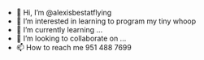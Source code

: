 - 👋 Hi, I’m @alexisbestatflying
- 👀 I’m interested in learning to program my tiny whoop
- 🌱 I’m currently learning ...
- 💞️ I’m looking to collaborate on ...
- 📫 How to reach me 951 488 7699

<!---
alexisbestatflying/alexisbestatflying is a ✨ special ✨ repository because its `README.md` (this file) appears on your GitHub profile.
You can click the Preview link to take a look at your changes.
--->
